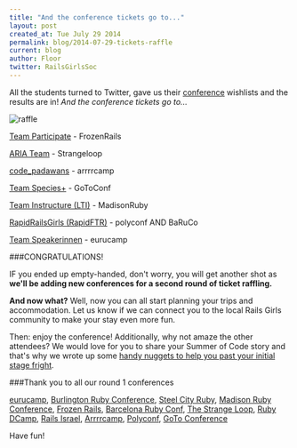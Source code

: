 ```yaml
---
title: "And the conference tickets go to..."
layout: post
created_at: Tue July 29 2014
permalink: blog/2014-07-29-tickets-raffle
current: blog
author: Floor
twitter: RailsGirlsSoc
---
```


All the students turned to Twitter, gave us their [conference](http://railsgirlssummerofcode.org/blog/2014-06-09-conference-tickets/) wishlists and the results are in! *And the conference tickets go to...*

![raffle](https://cloud.githubusercontent.com/assets/1711357/3734491/b7877118-1717-11e4-9b4f-74c5b301eeb5.png)


[Team Participate](http://teams.railsgirlssummerofcode.org/teams/6) - FrozenRails

[ARIA Team](http://teams.railsgirlssummerofcode.org/teams/5) - Strangeloop

[code_padawans](http://teams.railsgirlssummerofcode.org/teams/2) - arrrrcamp

[Team Species+](http://teams.railsgirlssummerofcode.org/teams/12) - GoToConf

[Team Instructure (LTI)](http://teams.railsgirlssummerofcode.org/teams/8) - MadisonRuby

[RapidRailsGirls (RapidFTR)](http://teams.railsgirlssummerofcode.org/teams/14) - polyconf AND BaRuCo

[Team Speakerinnen](http://teams.railsgirlssummerofcode.org/teams/18) - eurucamp

###CONGRATULATIONS!

IF you ended up empty-handed, don't worry, you will get another shot as **we'll be adding new conferences for a second round of ticket raffling.**

**And now what?**
Well, now you can all start planning your trips and accommodation. Let us know if we can connect you to the local Rails Girls community to make your stay even more fun.

Then: enjoy the conference! Additionally, why not amaze the other attendees? We would love for you to share your Summer of Code story and that's why we wrote up some [handy nuggets to help you past your initial stage fright](http://railsgirlssummerofcode.org/blog/2014-07-29-talk-tips/).

###Thank you to all our round 1 conferences

[eurucamp](http://2014.eurucamp.org/), [Burlington Ruby Conference](http://2014.eurucamp.org/), [Steel City Ruby](http://steelcityruby.org/), [Madison Ruby Conference](http://madisonruby.org/), [Frozen Rails](http://2014.frozenrails.eu/), [Barcelona Ruby Conf](http://www.baruco.org/), [The Strange Loop](https://thestrangeloop.com/), [Ruby DCamp](http://rubydcamp.org/), [Rails Israel](http://railsisrael2014.events.co.il/speakers-list), [Arrrrcamp](http://2014.arrrrcamp.be/), [Polyconf](http://polyconf.com/), [GoTo Conference](http://gotocon.com/berlin-2014)

Have fun!
